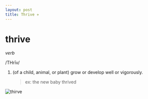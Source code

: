 ```yaml
---
layout: post
title: Thrive ✈️
---
```

# **thrive**

_verb_

/THrīv/

1. (of a child, animal, or plant) grow or develop well or vigorously.
   > ex: the new baby thrived

![thirve](https://thesaurus.plus/img/synonyms/132/thrive.png)
